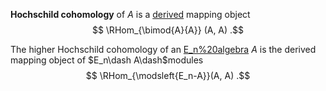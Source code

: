  **Hochschild cohomology** of $A$ is a [derived](derived) mapping object 
$$
\RHom_{\bimod{A}{A}} (A, A)
.$$ 

The higher Hochschild cohomology of an [E_n%20algebra](E_n%20algebra) $A$ is  the derived mapping object of $E_n\dash A\dash$modules
$$
\RHom_{\modsleft{E_n-A}}(A, A)
.$$ 